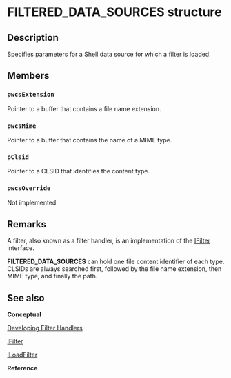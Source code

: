 # FILTERED_DATA_SOURCES structure

## Description

Specifies parameters for a Shell data source for which a filter is loaded.

## Members

### `pwcsExtension`

Pointer to a buffer that contains a file name extension.

### `pwcsMime`

Pointer to a buffer that contains the name of a MIME type.

### `pClsid`

Pointer to a CLSID that identifies the content type.

### `pwcsOverride`

Not implemented.

## Remarks

A filter, also known as a filter handler, is an implementation of the [IFilter](https://learn.microsoft.com/windows/desktop/api/filter/nn-filter-ifilter) interface.

**FILTERED_DATA_SOURCES** can hold one file content identifier of each type. CLSIDs are always searched first, followed by the file name extension, then MIME type, and finally the path.

## See also

**Conceptual**

[Developing Filter Handlers](https://learn.microsoft.com/windows/desktop/search/-search-ifilter-conceptual)

[IFilter](https://learn.microsoft.com/windows/desktop/api/filter/nn-filter-ifilter)

[ILoadFilter](https://learn.microsoft.com/windows/desktop/api/filtereg/nn-filtereg-iloadfilter)

**Reference**
